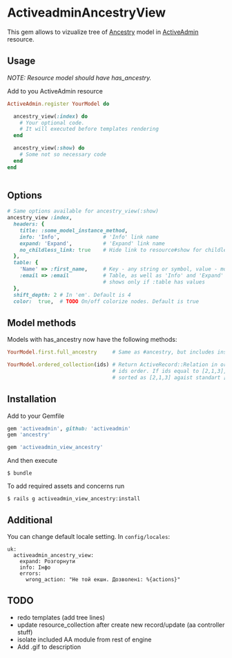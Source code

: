# ActiveadminAncestryView
This gem allows to vizualize tree of [Ancestry](https://github.com/stefankroes/ancestry) model in [ActiveAdmin](https://github.com/activeadmin/activeadmin) resource.

## Usage

*NOTE: Resource model should have has_ancestry.*

Add to you ActiveAdmin resource
```ruby
ActiveAdmin.register YourModel do

  ancestry_view(:index) do
    # Your optional code.
    # It will executed before templates rendering
  end

  ancestry_view(:show) do
    # Some not so necessary code
  end
end
  
```

## Options

```ruby
# Same options available for ancestry_view(:show)
ancestry_view :index,
  headers: {
    title: :some_model_instance_method,
    info: 'Info',              # 'Info' link name
    expand: 'Expand',          # 'Expand' link name
    no_childless_link: true    # Hide link to resource#show for childless nodes
  },
  table: {
    'Name' => :first_name,     # Key - any string or symbol, value - model instance method
    :email => :email           # Table, as well as 'Info' and 'Expand' links,
                               # shows only if :table has values
  },
  shift_depth: 2 # In 'em'. Default is 4
  color:  true,  # TODO On/off colorize nodes. Default is true
```

## Model methods

Models with has_ancestry now have the following methods:
```ruby
YourModel.first.full_ancestry     # Same as #ancestry, but includes instance id

YourModel.ordered_collection(ids) # Return ActiveRecord::Relation in order equal to
                                  # ids order. If ids equal to [2,1,3], relation will be
                                  # sorted as [2,1,3] agaist standart [1,2,3] way.

```
## Installation

Add to your Gemfile

```ruby
gem 'activeadmin', github: 'activeadmin'
gem 'ancestry'

gem 'activeadmin_view_ancestry'
```

And then execute

```
$ bundle
```

To add required assets and concerns run
```
$ rails g activeadmin_view_ancestry:install
```

## Additional

You can change default locale setting. In `config/locales`:
```
uk:
  activeadmin_ancestry_view:
    expand: Розгорнути
    info: Інфо
    errors:
      wrong_action: "Не той екшн. Дозволені: %{actions}"
```

## TODO
+ redo templates (add tree lines)
+ update resource_collection after create new record/update (aa controller stuff)
+ isolate included AA module from rest of engine
+ Add .gif to description 
